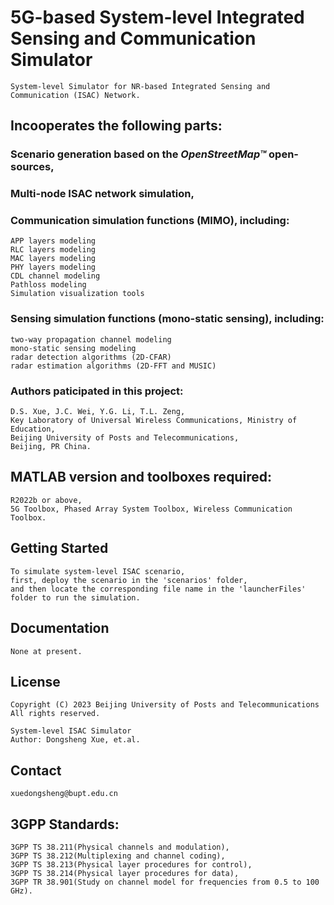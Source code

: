 # 5G-based System-level Integrated Sensing and Communication Simulator
    System-level Simulator for NR-based Integrated Sensing and Communication (ISAC) Network.


## Incooperates the following parts:<br>
###  Scenario generation based on the *OpenStreetMap™* open-sources,<br>
###  Multi-node ISAC network simulation,<br>
###  Communication simulation functions (MIMO), including:<br>
    APP layers modeling
    RLC layers modeling
    MAC layers modeling
    PHY layers modeling
    CDL channel modeling
    Pathloss modeling
    Simulation visualization tools
### Sensing simulation functions (mono-static sensing), including:<br>
    two-way propagation channel modeling
    mono-static sensing modeling
    radar detection algorithms (2D-CFAR)
    radar estimation algorithms (2D-FFT and MUSIC)


### Authors paticipated in this project:<br>
    D.S. Xue, J.C. Wei, Y.G. Li, T.L. Zeng,
    Key Laboratory of Universal Wireless Communications, Ministry of Education,
    Beijing University of Posts and Telecommunications,
    Beijing, PR China.


## MATLAB version and toolboxes required: 
    R2022b or above,
    5G Toolbox, Phased Array System Toolbox, Wireless Communication Toolbox.


## Getting Started
    To simulate system-level ISAC scenario,
    first, deploy the scenario in the 'scenarios' folder,
    and then locate the corresponding file name in the 'launcherFiles' folder to run the simulation.


## Documentation
    None at present.


## License
    Copyright (C) 2023 Beijing University of Posts and Telecommunications
    All rights reserved.

    System-level ISAC Simulator
    Author: Dongsheng Xue, et.al.


## Contact
    xuedongsheng@bupt.edu.cn


## 3GPP Standards:
    3GPP TS 38.211(Physical channels and modulation),
    3GPP TS 38.212(Multiplexing and channel coding),
    3GPP TS 38.213(Physical layer procedures for control),
    3GPP TS 38.214(Physical layer procedures for data),
    3GPP TR 38.901(Study on channel model for frequencies from 0.5 to 100 GHz). 

